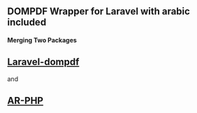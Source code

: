 ## DOMPDF Wrapper for Laravel with arabic included

#### Merging Two Packages
## [Laravel-dompdf](https://github.com/barryvdh/laravel-dompdf)
and
## [AR-PHP](https://github.com/khaled-alshamaa/ar-php)